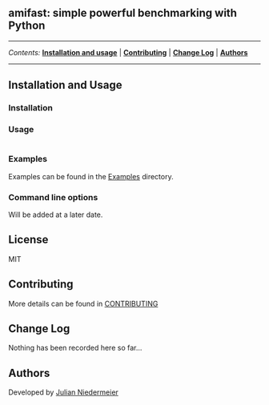 <h2 algin="center"> amifast: simple powerful benchmarking with Python</h2>

---

_Contents:_ **[Installation and usage](#installation-and-usage)** |
**[Contributing](#contributing)** | **[Change Log](#change-log)** |
**[Authors](#authors)**

---

## Installation and Usage

### Installation


### Usage

```python
```

### Examples

Examples can be found in the [Examples](examples/) directory.

### Command line options

Will be added at a later date.

## License

MIT

## Contributing

More details can be found in [CONTRIBUTING](CONTRIBUTING.md)

## Change Log

Nothing has been recorded here so far...

## Authors

Developed by [Julian Niedermeier](mailto:jpniedermeier@gmail.com)
